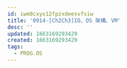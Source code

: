 ```yaml
---
id: iwm8cxyx12fpzxdeesvfsiw
title: '0914-[Ch2Ch3]IO、OS 架構、VM'
desc: ''
updated: 1663169293429
created: 1663169293429
tags:
  - PROG.OS
---
```


